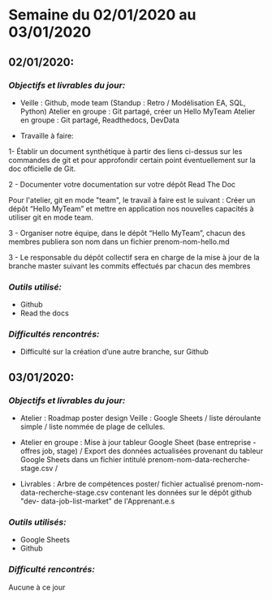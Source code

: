 ﻿# Semaine du 02/01/2020 au 03/01/2020

  

## 02/01/2020:

  
### *Objectifs et livrables du jour:*

  

- Veille : Github, mode team (Standup : Retro / Modélisation EA, SQL, Python) Atelier en groupe : Git partagé, créer un Hello MyTeam Atelier en groupe : Git partagé, Readthedocs, DevData

  

- Travaille à faire:

  

1- Établir un document synthétique à partir des liens ci-dessus sur les commandes de git et pour approfondir certain point éventuellement sur la doc officielle de Git.

  

2 - Documenter votre documentation sur votre dépôt Read The Doc

  

Pour l'atelier, git en mode "team", le travail à faire est le suivant : Créer un dépôt “Hello MyTeam” et mettre en application nos nouvelles capacités à utiliser git en mode team.

  

3 - Organiser notre équipe, dans le dépôt “Hello MyTeam”, chacun des membres publiera son nom dans un fichier prenom-nom-hello.md

  

3 - Le responsable du dépôt collectif sera en charge de la mise à jour de la branche master suivant les commits effectués par chacun des membres

  

### *Outils utilisé:*

  

- Github
- Read the docs

### *Difficultés rencontrés:*

- Difficulté sur la création d’une autre branche, sur Github

## 03/01/2020:

### *Objectifs et livrables du jour:*

- Atelier : Roadmap poster design Veille : Google Sheets / liste déroulante simple / liste nommée de plage de cellules.

- Atelier en groupe : Mise à jour tableur Google Sheet (base entreprise - offres job, stage) / Export des données actualisées provenant du tableur Google Sheets dans un fichier intitulé prenom-nom-data-recherche- stage.csv /

- Livrables : Arbre de compétences poster/ fichier actualisé prenom-nom- data-recherche-stage.csv contenant les données sur le dépôt github "dev- data-job-list-market" de l'Apprenant.e.s

  

### *Outils utilisés:*

- Google Sheets
- Github

  

### *Difficulté rencontrés:*
Aucune à ce jour
